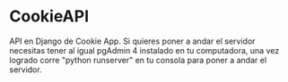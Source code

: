 # CookieAPI
API en Django de Cookie App.
Si quieres poner a andar el servidor necesitas tener al igual pgAdmin 4 instalado en tu computadora, una vez logrado corre "python runserver" en tu consola para poner a andar el servidor.
